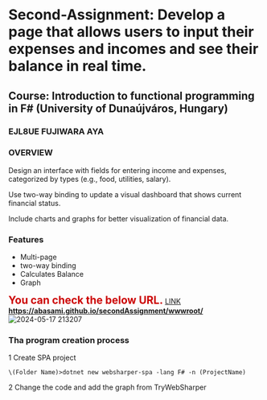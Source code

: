 



# Second-Assignment: Develop a page that allows users to input their expenses and incomes and see their balance in real time. 
## Course: Introduction to functional programming in F\# (University of Dunaújváros, Hungary)
### EJL8UE FUJIWARA AYA

### OVERVIEW
Design an interface with fields for entering income and expenses, categorized by types (e.g., food, utilities, salary).

Use two-way binding to update a visual dashboard that shows current financial status.

Include charts and graphs for better visualization of financial data. 

### Features
* Multi-page
* two-way binding
* Calculates Balance
* Graph

**<span style="color:#cc0000;font-size:150%;">You can check the below URL.</span>** [LINK](https://abasami.github.io/secondAssignment/wwwroot/)  
**https://abasami.github.io/secondAssignment/wwwroot/**  
![2024-05-17 213207](https://github.com/abasami/secondAssignment/assets/165396658/deedd511-0e0a-46cf-abf0-919ba3a0c459)



### Tha program creation process

1 Create SPA project
```
\(Folder Name)>dotnet new websharper-spa -lang F# -n (ProjectName)
```
2 Change the code and add the graph from TryWebSharper


